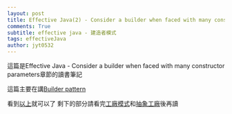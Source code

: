 ```yaml
---
layout: post
title: Effective Java(2) - Consider a builder when faced with many constructor parameters
comments: True 
subtitle: effective java - 建造者模式
tags: effectiveJava
author: jyt0532
---
```

這篇是Effective Java - Consider a builder when faced with many constructor parameters章節的讀書筆記

這篇主要在講[Builder pattern](/2017/06/29/builder/)

看到[以上](/2017/06/29/builder/#以上)就可以了 剩下的部分請看完[工廠模式](/2017/04/28/factory-method/)和[抽象工廠](/2017/05/03/abstract-factory/)後再讀


